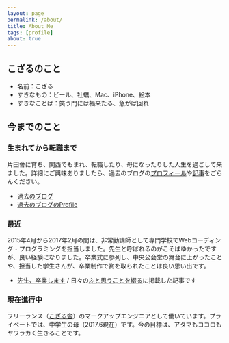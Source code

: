 ```yaml
---
layout: page
permalink: /about/
title: About Me
tags: [profile]
about: true
---
```


## こざるのこと

- 名前：こざる
- すきなもの：ビール、牡蠣、Mac、iPhone、絵本
- すきなことば：笑う門には福来たる、急がば回れ

## 今までのこと

### 生まれてから転職まで

片田舎に育ち、関西でもまれ、転職したり、母になったりした人生を過ごして来ました。詳細にご興味ありましたら、過去のブログの[プロフィール](https://blog.kozaru.me//profile/)や[記事](https://blog.kozaru.me/)をごらんください。

- [過去のブログ](https://blog.kozaru.me/)
- [過去のブログのProfile](https://blog.kozaru.me//profile/)

### 最近

2015年4月から2017年2月の間は、非常勤講師として専門学校でWebコーディング・プログラミングを担当しました。先生と呼ばれるのがこそばゆかったですが、良い経験になりました。卒業式に参列し、中央公会堂の舞台に上がったことや、担当した学生さんが、卒業制作で賞を取られたことは良い思い出です。

- [先生、卒業します](https://kozaru.goat.me/5OVVwz0S) / 日々の[ふと思うことを綴る](https://kozaru.goat.me/)に掲載した記事です

### 現在進行中

フリーランス（[こざる舎](http://kozarusha.com/)）のマークアップエンジニアとして働いています。プライベートでは、中学生の母（2017.6現在）です。今の目標は、アタマもココロもヤワラカく生きることです。
